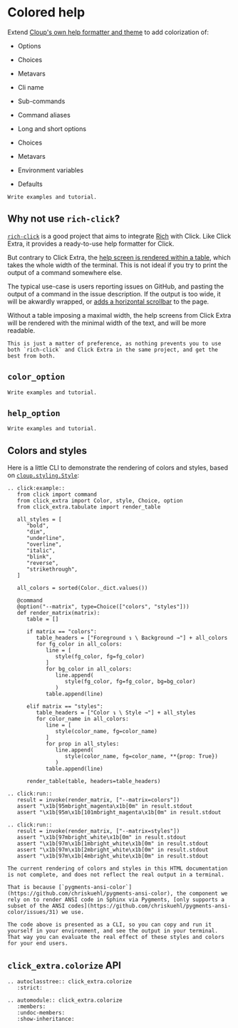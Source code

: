 # Colored help

Extend
[Cloup's own help formatter and theme](https://cloup.readthedocs.io/en/stable/pages/formatting.html#help-formatting-and-themes)
to add colorization of:

- Options
- Choices
- Metavars

- Cli name
- Sub-commands
- Command aliases
- Long and short options
- Choices
- Metavars
- Environment variables
- Defaults

```{todo}
Write examples and tutorial.
```

## Why not use `rich-click`?

[`rich-click`](https://github.com/ewels/rich-click) is a good project that aims to integrate [Rich](https://github.com/Textualize/rich) with Click. Like Click Extra, it provides a ready-to-use help formatter for Click.

But contrary to Click Extra, the [help screen is rendered within a table](https://github.com/ewels/rich-click#styling), which takes the whole width of the terminal. This is not ideal if you try to print the output of a command somewhere else.

The typical use-case is users reporting issues on GitHub, and pasting the output of a command in the issue description. If the output is too wide, it will be akwardly wrapped, or [adds a horizontal scrollbar](https://github.com/callowayproject/bump-my-version/pull/23#issuecomment-1602007874) to the page.

Without a table imposing a maximal width, the help screens from Click Extra will be rendered with the minimal width of the text, and will be more readable.

```{hint}
This is just a matter of preference, as nothing prevents you to use both `rich-click` and Click Extra in the same project, and get the best from both.
```

## `color_option`

```{todo}
Write examples and tutorial.
```

## `help_option`

```{todo}
Write examples and tutorial.
```

## Colors and styles

Here is a little CLI to demonstrate the rendering of colors and styles, based on [`cloup.styling.Style`](https://cloup.readthedocs.io/en/stable/autoapi/cloup/styling/index.html#cloup.styling.Style):

```{eval-rst}
.. click:example::
   from click import command
   from click_extra import Color, style, Choice, option
   from click_extra.tabulate import render_table

   all_styles = [
      "bold",
      "dim",
      "underline",
      "overline",
      "italic",
      "blink",
      "reverse",
      "strikethrough",
   ]

   all_colors = sorted(Color._dict.values())

   @command
   @option("--matrix", type=Choice(["colors", "styles"]))
   def render_matrix(matrix):
      table = []

      if matrix == "colors":
         table_headers = ["Foreground ↴ \ Background →"] + all_colors
         for fg_color in all_colors:
            line = [
               style(fg_color, fg=fg_color)
            ]
            for bg_color in all_colors:
               line.append(
                  style(fg_color, fg=fg_color, bg=bg_color)
               )
            table.append(line)

      elif matrix == "styles":
         table_headers = ["Color ↴ \ Style →"] + all_styles
         for color_name in all_colors:
            line = [
               style(color_name, fg=color_name)
            ]
            for prop in all_styles:
               line.append(
                  style(color_name, fg=color_name, **{prop: True})
               )
            table.append(line)

      render_table(table, headers=table_headers)

.. click:run::
   result = invoke(render_matrix, ["--matrix=colors"])
   assert "\x1b[95mbright_magenta\x1b[0m" in result.stdout
   assert "\x1b[95m\x1b[101mbright_magenta\x1b[0m" in result.stdout

.. click:run::
   result = invoke(render_matrix, ["--matrix=styles"])
   assert "\x1b[97mbright_white\x1b[0m" in result.stdout
   assert "\x1b[97m\x1b[1mbright_white\x1b[0m" in result.stdout
   assert "\x1b[97m\x1b[2mbright_white\x1b[0m" in result.stdout
   assert "\x1b[97m\x1b[4mbright_white\x1b[0m" in result.stdout
```

```{caution}
The current rendering of colors and styles in this HTML documentation is not complete, and does not reflect the real output in a terminal.

That is because [`pygments-ansi-color`](https://github.com/chriskuehl/pygments-ansi-color), the component we rely on to render ANSI code in Sphinx via Pygments, [only supports a subset of the ANSI codes](https://github.com/chriskuehl/pygments-ansi-color/issues/31) we use.
```

```{tip}
The code above is presented as a CLI, so you can copy and run it yourself in your environment, and see the output in your terminal. That way you can evaluate the real effect of these styles and colors for your end users.
```

## `click_extra.colorize` API

```{eval-rst}
.. autoclasstree:: click_extra.colorize
   :strict:
```

```{eval-rst}
.. automodule:: click_extra.colorize
   :members:
   :undoc-members:
   :show-inheritance:
```
